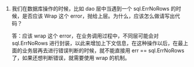 1. 我们在数据库操作的时候，比如 dao 层中当遇到一个 sql.ErrNoRows 的时候，是否应该 Wrap 这个 error，抛给上层。为什么，应该怎么做请写出代码？

    答：应该 wrap 这个 error，在业务调用过程中，不同层可能会对 sql.ErrNoRows 进行封装，以此来增加上下文信息，在这种操作以后，在最上面的业务层再去进行错误判断的时候，就不能直接用 err == sql.ErrNoRows 了，如果还想判断错误，就需要使用 wrap 的机制。